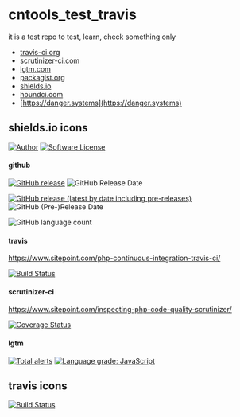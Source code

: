 # cntools_test_travis

it is a test repo to test, learn, check something only

* [travis-ci.org](https://travis-ci.org)
* [scrutinizer-ci.com](https://scrutinizer-ci.com)
* [lgtm.com](https://lgtm.com)
* [packagist.org](https://packagist.org)
* [shields.io](https://shields.io)
* [houndci.com](https://houndci.com)
* [https://danger.systems](https://danger.systems)

## shields.io icons

[![Author](http://img.shields.io/badge/author-@cntools-blue.svg?style=flat-square)](https://github.com/cn-tools)
[![Software License](https://img.shields.io/badge/license-MIT-brightgreen.svg?style=flat-square)](LICENSE)

#### github

[![GitHub release](https://img.shields.io/github/release/cn-tools/cntools_test_travis.svg?maxAge=2592000&style=flat-square)](https://github.com/cn-tools/cntools_test_travis/releases)
![GitHub Release Date](https://img.shields.io/github/release-date/cn-tools/cntools_test_travis)

[![GitHub release (latest by date including pre-releases)](https://img.shields.io/github/release/cn-tools/cntools_test_travis.svg?include_prereleases&maxAge=2592000&style=flat-square)](https://github.com/cn-tools/cntools_test_travis/releases)
![GitHub (Pre-)Release Date](https://img.shields.io/github/release-date-pre/cn-tools/cntools_test_travis)

![GitHub language count](https://img.shields.io/github/languages/count/cn-tools/cntools_test_travis)

#### travis

https://www.sitepoint.com/php-continuous-integration-travis-ci/

[![Build Status](https://img.shields.io/travis/cn-tools/cntools_test_travis/master.svg?style=flat-square)](https://travis-ci.org/cn-tools/cntools_test_travis)

#### scrutinizer-ci

https://www.sitepoint.com/inspecting-php-code-quality-scrutinizer/

[![Coverage Status](https://img.shields.io/scrutinizer/coverage/g/cn-tools/cntools_test_travis.svg?style=flat-square)](https://scrutinizer-ci.com/g/cn-tools/cntools_test_travis/code-structure)

#### lgtm

[![Total alerts](https://img.shields.io/lgtm/alerts/g/cn-tools/cntools_test_travis.svg?logo=lgtm&logoWidth=18)](https://lgtm.com/projects/g/cn-tools/cntools_test_travis/alerts/)
[![Language grade: JavaScript](https://img.shields.io/lgtm/grade/javascript/g/cn-tools/cntools_test_travis.svg?logo=lgtm&logoWidth=18)](https://lgtm.com/projects/g/cn-tools/cntools_test_travis/context:javascript)

## travis icons

[![Build Status](https://travis-ci.org/cn-tools/cntools_test_travis.svg?branch=master)](https://travis-ci.org/cn-tools/cntools_test_travis)
